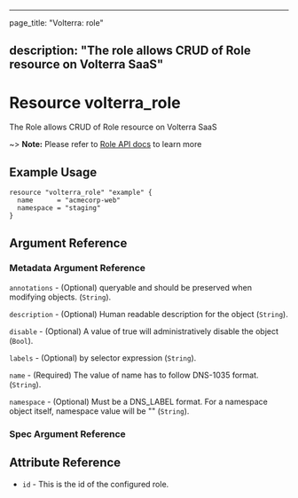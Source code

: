 ---

page_title: "Volterra: role"

description: "The role allows CRUD of Role resource on Volterra SaaS"
---------------------------------------------------------------------

Resource volterra_role
======================

The Role allows CRUD of Role resource on Volterra SaaS

~> **Note:** Please refer to [Role API docs](https://docs.cloud.f5.com/docs/api/role) to learn more

Example Usage
-------------

```hcl
resource "volterra_role" "example" {
  name      = "acmecorp-web"
  namespace = "staging"
}

```

Argument Reference
------------------

### Metadata Argument Reference

`annotations` - (Optional) queryable and should be preserved when modifying objects. (`String`).

`description` - (Optional) Human readable description for the object (`String`).

`disable` - (Optional) A value of true will administratively disable the object (`Bool`).

`labels` - (Optional) by selector expression (`String`).

`name` - (Required) The value of name has to follow DNS-1035 format. (`String`).

`namespace` - (Optional) Must be a DNS_LABEL format. For a namespace object itself, namespace value will be "" (`String`).

### Spec Argument Reference

Attribute Reference
-------------------

-	`id` - This is the id of the configured role.
